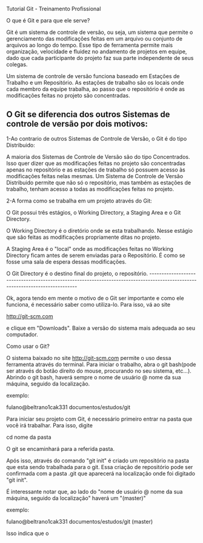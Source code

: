 Tutorial Git - Treinamento Profissional

O que é Git e para que ele serve?

Git é um sistema de controle de versão, ou seja, um sistema que permite o gerenciamento das modificações feitas em um arquivo ou conjunto de arquivos ao longo do tempo.  Esse tipo de ferramenta permite mais organização, velocidade e fluidez no andamento de projetos em equipe, dado que cada participante do projeto faz sua parte independente de seus colegas.

Um sistema de controle de versão funciona baseado em Estações de Trabalho e um Repositório. As estações de trabalho são os locais onde cada membro da equipe trabalha, ao passo que o repositório é onde as modificações feitas no projeto são concentradas.

O Git se diferencia dos outros Sistemas de controle de versão por dois motivos:
---------------------------------------------------------------------------------------------------------------------------------
1-Ao contrario de outros Sistemas de Controle de Versão, o Git é do tipo Distribuido:

  A maioria dos Sistemas de Controle de Versão são do tipo Concentrados. Isso quer dizer que as modificações feitas no projeto são concentradas apenas no repositório e as estações de trabalho só possuem acesso às modificações feitas nelas mesmas. Um Sistema de Controle de Versão Distribuido permite que não só o repositório, mas também as estações de trabalho, tenham acesso a todas as modificações feitas no projeto.

2-A forma como se trabalha em um projeto através do Git:

  O Git possui três estágios, o Working Directory, a Staging Area e o Git Directory.

   O Working Directory é o diretório onde se esta trabalhando. Nesse estágio que são feitas as modificações propriamente ditas no projeto.

   A Staging Area é o "local" onde as modificações feitas no Working Directory ficam antes de serem enviadas para o Repositório. É como se fosse uma sala de espera dessas modificações.

   O Git Directory é o destino final do projeto, o repositório. ------------------------------------------------------------------------------------------------------------------------------

 Ok, agora tendo em mente o motivo de o Git ser importante e como ele funciona, é necessário saber como utiliza-lo. Para isso, vá ao site

  http://git-scm.com

   e clique em "Downloads". Baixe a versão do sistema mais adequada ao seu computador.


  Como usar o Git?

O sistema baixado no site http://git-scm.com permite o uso dessa ferramenta através do terminal. Para iniciar o trabalho, abra o git bash(pode ser através do botão direito do mouse, procurando no seu sistema, etc...). Abrindo o git bash, haverá sempre o nome de usuário @ nome da sua máquina, seguido da localização.

 exemplo:

  fulano@beltrano1cak331 documentos/estudos/git

Para iniciar seu projeto com Git, é necessário primeiro entrar na pasta que você irá trabalhar. Para isso, digite

cd nome da pasta

O git se encaminhará para a referida pasta.

Após isso, através do comando "git init" é criado um repositório na pasta que esta sendo trabalhada para o git. Essa criação de repositório pode ser confirmada com a pasta .git que aparecerá na localização onde foi digitado "git init".

É interessante notar que, ao lado do "nome de usuário @ nome da sua máquina, seguido da localização" haverá um "(master)"

exemplo:

  fulano@beltrano1cak331 documentos/estudos/git (master)

Isso indica que o
